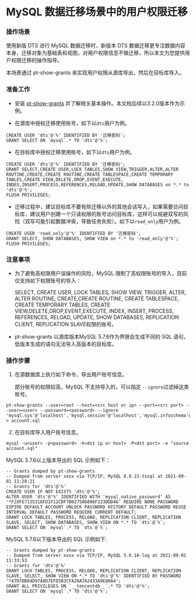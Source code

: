 # MySQL 数据迁移场景中的用户权限迁移

### 操作场景
使用新版 DTS 进行 MySQL 数据迁移时，新版本 DTS 数据迁移更专注数据内容本身，迁移对象为基础表和视图，对用户权限信息不做迁移，所以本文为您提供用户权限迁移的操作指导。 

本场景通过 pt-show-grants 来实现用户权限从源库导出，然后在目标库导入。

### 准备工作
- 安装 [pt-show-grants](https://www.percona.com/doc/percona-toolkit/LATEST/pt-show-grants.html) 并了解相关基本操作。本文档后续以3.2.0版本作为示例。

- 在源库中授权迁移使用账号，如下以`dts`用户为例。

```
CREATE USER 'dts'@'%' IDENTIFIED BY '迁移密码'; 
GRANT SELECT ON `mysql`.* TO 'dts'@'%';
```


- 在目标库中授权迁移使用账号，如下以`dts`用户为例。 

```
CREATE USER 'dts'@'%' IDENTIFIED BY '迁移密码';
GRANT SELECT,CREATE USER,LOCK TABLES,SHOW VIEW,TRIGGER,ALTER,ALTER ROUTINE,CREATE,CREATE ROUTINE,CREATE TABLESPACE,CREATE TEMPORARY TABLES,CREATE VIEW,DELETE,DROP,EVENT,EXECUTE, INDEX,INSERT,PROCESS,REFERENCES,RELOAD,UPDATE,SHOW DATABASES on *.* to 'dts'@'%';
FLUSH PRIVILEGES;
```

- 迁移过程中，建议目标库不要有除迁移以外的其他会话写入，如果需要访问目标库，建议用户创建一个只读权限的账号访问目标库，这样可以规避双写的风险（双写可能引起数据冲突，导致任务失败）。如下以`read_only`用户为例。

```
CREATE USER 'read_only'@'%' IDENTIFIED BY '迁移密码';
GRANT SELECT, SHOW DATABASES, SHOW VIEW on *.* to 'read_only'@'%';
FLUSH PRIVILEGES;
```

### 注意事项

* 为了避免高权限用户误操作的风险，MySQL 限制了高权限账号的导入，目前仅支持如下权限账号的导入：

  SELECT, CREATE USER, LOCK TABLES, SHOW VIEW, TRIGGER, ALTER, ALTER ROUTINE, CREATE,CREATE ROUTINE, CREATE TABLESPACE, CREATE TEMPORARY TABLES, CREATE VIEW,DELETE,DROP,EVENT,EXECUTE, INDEX, INSERT, PROCESS, REFERENCES, RELOAD, UPDATE, SHOW DATABASES, REPLICATION CLIENT, REPLICATION SLAVE权限的账号。

* pt-show-grants 以源库版本MySQL 5.7.6作为界限会生成不同的 SQL 语句，低版本生成的语句无法导入高版本的目标库。

### 操作步骤
1. 在源数据库上执行如下命令，导出用户账号信息。
   
   部分账号的权限较高，MySQL 不支持导入的，可以指定 `--ignore`过滤掉这类账号。

```
pt-show-grants --user=root --host=<src host or ip> --port=<src port> --user=<user> --password=<password> --ignore 'mysql.sys'@'localhost','mysql.session'@'localhost','mysql.infoschema'@'localhost','root','root'@'localhost' > account.sql
```
2. 在目标库导入用户账号信息。

```
mysql -u<user> -p<password> -h<dst ip or host> -P<dst port> -e "source account.sql"
```

MySQL 5.7.6以上版本导出的 SQL 示例如下：

```
-- Grants dumped by pt-show-grants
-- Dumped from server xxxx via TCP/IP, MySQL 8.0.22-txsql at 2021-09-01 11:28:21
-- Grants for 'dts'@'%'
CREATE USER IF NOT EXISTS 'dts'@'%';
ALTER USER 'dts'@'%' IDENTIFIED WITH 'mysql_native_password' AS '*F2XFE7135318FD1F12CDF7B027506096F223DDD46' REQUIRE NONE PASSWORD EXPIRE DEFAULT ACCOUNT UNLOCK PASSWORD HISTORY DEFAULT PASSWORD REUSE INTERVAL DEFAULT PASSWORD REQUIRE CURRENT DEFAULT;
GRANT LOCK TABLES, PROCESS, RELOAD, REPLICATION CLIENT, REPLICATION SLAVE, SELECT, SHOW DATABASES, SHOW VIEW ON *.* TO `dts`@`%`;
GRANT SELECT ON `mysql`.* TO `dts`@`%`;
```

MySQL 5.7.6以下版本导出的 SQL 示例如下:

```
-- Grants dumped by pt-show-grants
-- Dumped from server xxxx via TCP/IP, MySQL 5.6.16-log at 2021-09-01 11:33:53
-- Grants for 'dts'@'%'
GRANT LOCK TABLES, PROCESS, RELOAD, REPLICATION CLIENT, REPLICATION SLAVE, SELECT, SHOW VIEW ON *.* TO 'dts'@'%' IDENTIFIED BY PASSWORD '*47D7DB84D97A8D7EFD5B3CFA20A7A2433A9E86A4';
GRANT ALL PRIVILEGES ON `__tencentdb__`.* TO 'dts'@'%';
GRANT SELECT ON `mysql`.* TO 'dts'@'%';
```

